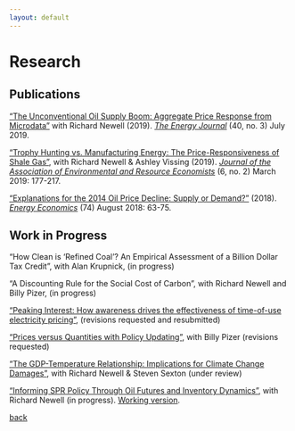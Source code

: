 ```yaml
---
layout: default
---
```


# Research

## Publications

[“The Unconventional Oil Supply Boom: Aggregate Price Response from Microdata”](http://bit.ly/Newell_Prest_2018_Unconventional_Oil_Boom) with Richard Newell (2019). [_The Energy Journal_](https://www.iaee.org/energyjournal/article/3350) (40, no. 3) July 2019.

[“Trophy Hunting vs. Manufacturing Energy: The Price-Responsiveness of Shale Gas”](http://bit.ly/NPV_ShaleGas_Forthcoming), with Richard Newell & Ashley Vissing (2019). [_Journal of the Association of Environmental and Resource Economists_](https://www.journals.uchicago.edu/doi/full/10.1086/701531) (6, no. 2) March 2019: 177-217.

[“Explanations for the 2014 Oil Price Decline: Supply or Demand?”](http://bit.ly/Prest_Oil_Price_Decline) (2018). [_Energy Economics_](https://www.sciencedirect.com/science/article/pii/S0140988318302020) (74) August 2018: 63-75.

## Work in Progress

“How Clean is ‘Refined Coal’? An Empirical Assessment of a Billion Dollar Tax Credit”, with Alan Krupnick, (in progress)

“A Discounting Rule for the Social Cost of Carbon”, with Richard Newell and Billy Pizer, (in progress)

[“Peaking Interest: How awareness drives the effectiveness of time-of-use electricity pricing”](http://bit.ly/Prest_Peaking_Interest), (revisions requested and resubmitted)

[“Prices versus Quantities with Policy Updating”](http://www.nber.org/papers/w22379), with Billy Pizer (revisions requested)

[“The GDP-Temperature Relationship: Implications for Climate Change Damages”](https://www.rff.org/publications/working-papers/the-gdp-temperature-relationship-implications-for-climate-change-damages/), with Richard Newell & Steven Sexton (under review)

[“Informing SPR Policy Through Oil Futures and Inventory Dynamics”](http://www.nber.org/papers/w23974), with Richard Newell (in progress). [Working version](http://bit.ly/Newell_Prest_SPR_Draft).

 

[back](./)
